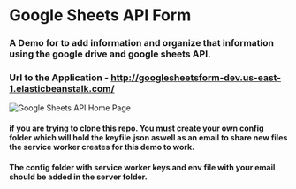 # Google Sheets API Form

### A Demo for to add information and organize that information using the google drive and google sheets API. 

### Url to the Application - http://googlesheetsform-dev.us-east-1.elasticbeanstalk.com/

![Google Sheets API Home Page](http://googlesheetsform-dev.us-east-1.elasticbeanstalk.com/meta/GoogleFormAPIDemo.png)

#### if you are trying to clone this repo. You must create your own config folder which will hold the keyfile.json aswell as an email to share new files the service worker creates for this demo to work. 

#### The config folder with service worker keys and env file with your email should be added in the server folder.


